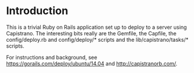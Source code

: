 Introduction
============

This is a trivial Ruby on Rails application set up to deploy to a server using Capistrano.
The interesting bits really are the Gemfile, the Capfile, the config/deploy.rb and config/deploy/* scripts and the 
lib/capistrano/tasks/* scripts.

For instructions and background, see https://gorails.com/deploy/ubuntu/14.04 and 
http://capistranorb.com/.

